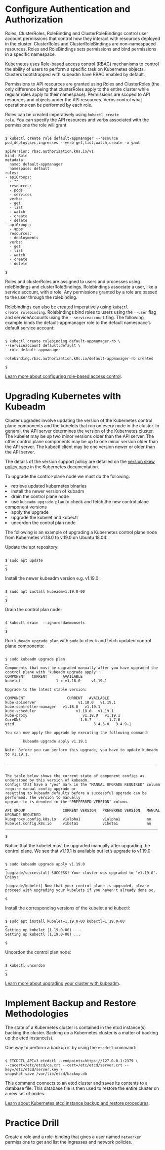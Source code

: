 <!-- CKA Self-Study Mod 1 -->


# Configure Authentication and Authorization

Roles, ClusterRoles, RoleBinding and ClusterRoleBindings control user account permissions that control how they interact with resources deployed in the cluster. ClusterRoles and ClusterRoleBindings are non-namespaced resources. Roles and RoleBindings sets permissions and bind permissions in a specific namespace.

Kubernetes uses Role-based access control (RBAC) mechanisms to control the ability of users to perform a specific task on Kubernetes objects. Clusters bootstrapped with kubeadm have RBAC enabled by default.

Permissions to API resources are granted using Roles and ClusterRoles (the only difference being that clusterRoles apply to the entire cluster while regular roles apply to their namespace). Permissions are scoped to API resources and objects under the API resources. Verbs control what operations can be performed by each role.

Roles can be created imperatively using <code>kubectl create role</code>. You can specify the API resources and verbs associated with the permissions the role will grant:

<pre class="wp-block-code"><code>
$ kubectl create role default-appmanager --resource pod,deploy,svc,ingresses --verb get,list,watch,create -o yaml

apiVersion: rbac.authorization.k8s.io/v1
kind: Role
metadata:
  name: default-appmanager
  namespace: default
rules:
- apiGroups:
  - ""
  resources:
  - pods
  - services
  verbs:
  - get
  - list
  - watch
  - create
  - delete
- apiGroups:
  - apps
  resources:
  - deployments
  verbs:
  - get
  - list
  - watch
  - create
  - delete

$
</code></pre>

Roles and clusterRoles are assigned to users and processes using roleBindings and clusterRoleBindings. Rolebindings associate a user, like a service account, with a role. Any permissions granted by a role are passed to the user through the rolebinding.

Rolebindings can also be created imperatively using <code>kubectl create rolebinding</code>. Rolebindings bind roles to users using the <code>--user</code> flag and serviceAccounts using the <code>--serviceaccount</code> flag. The following example binds the default-appmanager role to the default namespace’s default service account:

<pre class="wp-block-code"><code>
$ kubectl create rolebinding default-appmanager-rb \
--serviceaccount default:default \
--role default-appmanager

rolebinding.rbac.authorization.k8s.io/default-appmanager-rb created

$
</code></pre>

[Learn more about configuring role-based access control](https://kubernetes.io/docs/reference/access-authn-authz/rbac/).


# Upgrading Kubernetes with Kubeadm

Cluster upgrades involve updating the version of the Kubernetes control plane components and the kubelets that run on every node in the cluster. In general, the API server determines the version of the Kubernetes cluster. The kubelet may be up two minor versions older than the API server. The other control plane components may be up to one minor version older than the API server. The kubectl client may be one version newer or older than the API server.

The details of the version support policy are detailed on the [version skew policy page](https://kubernetes.io/docs/setup/release/version-skew-policy/) in the Kubernetes documentation.

To upgrade the control-plane node we must do the following:
<li>retrieve updated kubernetes binaries</li>
<li>install the newer version of kubadm</li>
<li>drain the control plane node</li>
<li>use <code>kubeadm upgrade plan</code> to check and fetch the new control plane component versions</li>
<li>apply the upgrade</li>
<li>upgrade the kubelet and kubectl</li>
<li>uncordon the control plan node</li>

The following is an example of upgrading a Kubernetes control plane node from Kubernetes v1.18.0 to v.19.0 on Ubuntu 18.04:

Update the apt repository:

<pre class="wp-block-code"><code>
$ sudo apt update
…
$
</code></pre>

Install the newer kubeadm version e.g. v1.19.0:

<pre class="wp-block-code"><code>
$ sudo apt install kubeadm=1.19.0-00
…
$
</code></pre>

Drain the control plan node:

<pre class="wp-block-code"><code>
$ kubectl drain <control-plane-node> --ignore-daemonsets
…
$
</code></pre>

Run <code>kubeadm upgrade plan</code> with <code>sudo</code> to check and fetch updated control plane components:

<pre class="wp-block-code"><code>
$ sudo kubeadm upgrade plan
…
Components that must be upgraded manually after you have upgraded the control plane with 'kubeadm upgrade apply':
COMPONENT   CURRENT       AVAILABLE
kubelet                1 x v1.18.0     v1.19.1

Upgrade to the latest stable version:

COMPONENT                   CURRENT   AVAILABLE
kube-apiserver                   v1.18.0   v1.19.1
kube-controller-manager   v1.18.0   v1.19.1
kube-scheduler                  v1.18.0   v1.19.1
kube-proxy                         v1.18.0   v1.19.1
CoreDNS                           1.6.7        1.7.0
etcd                                    3.4.3-0   3.4.9-1

You can now apply the upgrade by executing the following command:

        kubeadm upgrade apply v1.19.1

Note: Before you can perform this upgrade, you have to update kubeadm to v1.19.1.

_____________________________________________________________________


The table below shows the current state of component configs as understood by this version of kubeadm.
Configs that have a "yes" mark in the "MANUAL UPGRADE REQUIRED" column require manual config upgrade or
resetting to kubeadm defaults before a successful upgrade can be performed. The version to manually
upgrade to is denoted in the "PREFERRED VERSION" column.

API GROUP                 CURRENT VERSION   PREFERRED VERSION   MANUAL UPGRADE REQUIRED
kubeproxy.config.k8s.io   v1alpha1          v1alpha1            no
kubelet.config.k8s.io     v1beta1           v1beta1             no
_____________________________________________________________________

$
</code></pre>

Notice that the kubelet must be upgraded manually after upgrading the control plane.
We see that v1.19.1 is available but let’s upgrade to v1.19.0:
<pre class="wp-block-code"><code>
$ sudo kubeadm upgrade apply v1.19.0
…
[upgrade/successful] SUCCESS! Your cluster was upgraded to "v1.19.0". Enjoy!

[upgrade/kubelet] Now that your control plane is upgraded, please proceed with upgrading your kubelets if you haven't already done so.

$
</code></pre>

Install the corresponding versions of the kubelet and kubectl:

<pre class="wp-block-code"><code>
$ sudo apt install kubelet=1.19.0-00 kubectl=1.19.0-00
…
Setting up kubelet (1.19.0-00) ...
Setting up kubectl (1.19.0-00) ...

$
</code></pre>

Uncordon the control plan node:
<pre class="wp-block-code"><code>
$ kubectl uncordon <control-plane-node>
…
$
</code></pre>

[Learn more about upgrading your cluster with kubeadm](https://kubernetes.io/docs/tasks/administer-cluster/kubeadm/kubeadm-upgrade/).


# Implement Backup and Restore Methodologies

The state of a Kubernetes cluster is contained in the etcd instance(s) backing the cluster. Backing up a Kubernetes cluster is a matter of backing up the etcd instance(s).

One way to perform a backup is by using the <code>etcdctl</code> command:

<pre class="wp-block-code"><code>
$ ETCDCTL_API=3 etcdctl --endpoints=https://127.0.0.1:2379 \
--cacert=/etc/etcd/ca.crt --cert=/etc/etcd/server.crt --key=/etc/etcd/server.key \
snapshot save /var/lib/etcd/backup.db
</code></pre>

This command connects to an etcd cluster and saves its contents to a database file. This database file is then used to restore the entire cluster on a new set of nodes.

[Learn about Kubernetes etcd instance backup and restore procedures](https://kubernetes.io/docs/tasks/administer-cluster/configure-upgrade-etcd/#backing-up-an-etcd-cluster).


# Practice Drill

Create a role and a role-binding that gives a user named <code>networker</code> permissions to get and list the ingresses and network policies.
